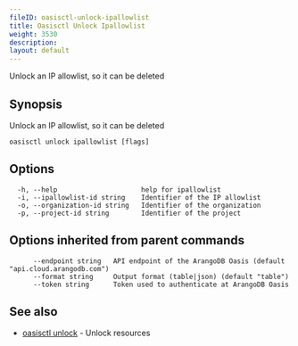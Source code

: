 ```yaml
---
fileID: oasisctl-unlock-ipallowlist
title: Oasisctl Unlock Ipallowlist
weight: 3530
description: 
layout: default
---
```

Unlock an IP allowlist, so it can be deleted

## Synopsis

Unlock an IP allowlist, so it can be deleted

```
oasisctl unlock ipallowlist [flags]
```

## Options

```
  -h, --help                     help for ipallowlist
  -i, --ipallowlist-id string    Identifier of the IP allowlist
  -o, --organization-id string   Identifier of the organization
  -p, --project-id string        Identifier of the project
```

## Options inherited from parent commands

```
      --endpoint string   API endpoint of the ArangoDB Oasis (default "api.cloud.arangodb.com")
      --format string     Output format (table|json) (default "table")
      --token string      Token used to authenticate at ArangoDB Oasis
```

## See also

* [oasisctl unlock]()	 - Unlock resources

